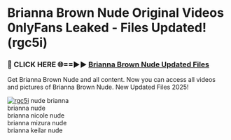 # Brianna Brown Nude Original Videos 0nlyFans Leaked - Files Updated! (rgc5i)

<h3>🔴 CLICK HERE 🌐==►► <a href="https://tinyurl.com/4mcuefdz" rel="nofollow">Brianna Brown Nude Updated Files</a></h3>

Get Brianna Brown Nude and all content. Now you can access all videos and pictures of Brianna Brown Nude. New Updated Files 2025!

[![rgc5i](https://i.imgur.com/StAQSOY.gif)](https://tinyurl.com/4mcuefdz)
nude brianna<br>
brianna nude<br>
brianna nicole nude<br>
brianna mizura nude<br>
brianna keilar nude